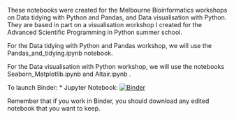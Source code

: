 
These notebooks were created for the Melbourne Bioinformatics workshops on Data tidying with Python and Pandas, and Data visualisation with Python. They are based in part on a visualisation workshop I created for the Advanced Scientific Programming in Python summer school.

For the Data tidying with Python and Pandas workshop, we will use the Pandas_and_tidying.ipynb notebook.

For the Data visualisation with Python workshop, we will use the notebooks Seaborn_Matplotlib.ipynb and Altair.ipynb .

To launch Binder: * Jupyter Notebook: [![Binder](https://mybinder.org/badge.svg)](https://mybinder.org/v2/gh/claresloggett/data_tidying_and_visualisation/master)

Remember that if you work in Binder, you should download any edited notebook that you want to keep.
